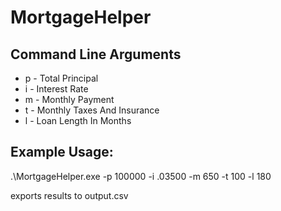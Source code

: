 # MortgageHelper

## Command Line Arguments 
- p - Total Principal
- i - Interest Rate
- m - Monthly Payment
- t - Monthly Taxes And Insurance
- l - Loan Length In Months

## Example Usage:
.\MortgageHelper.exe -p 100000 -i .03500 -m 650 -t 100 -l 180

exports results to output.csv
